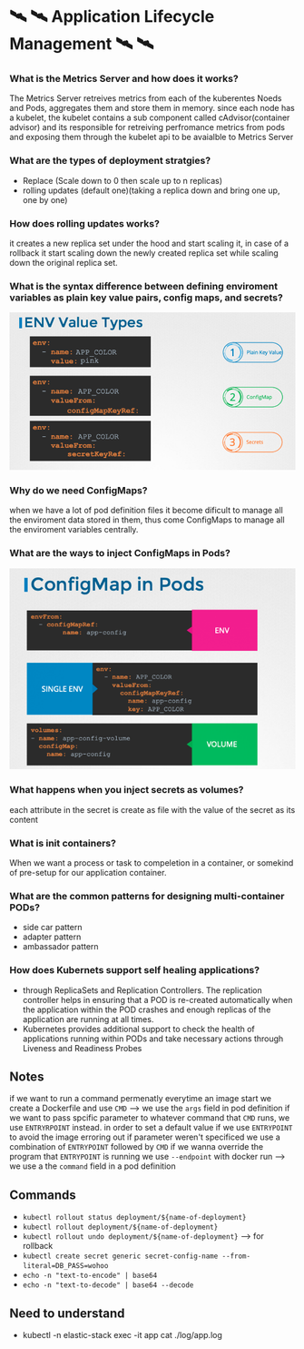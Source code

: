 # 🛰 🛰 Application Lifecycle Management 🛰 🛰

### What is the Metrics Server and how does it works?
The Metrics Server retreives metrics from each of the kuberentes Noeds and Pods, aggregates them and store them in memory.
since each node has a kubelet, the kubelet contains a sub component called cAdvisor(container advisor) and its responsible for retreiving perfromance metrics from pods and exposing them through the kubelet api to be avaialble to Metrics Server  

### What are the types of deployment stratgies?
- Replace (Scale down to 0 then scale up to n replicas)
- rolling updates (default one)(taking a replica down and bring one up, one by one) 

### How does rolling updates works?
it creates a new replica set under the hood and start scaling it, in case of a rollback it start scaling down the newly created replica set while scaling down the original replica set.

### What is the syntax difference between defining enviroment variables as plain key value pairs, config maps, and secrets?
![env](./Images/env.png)

### Why do we need ConfigMaps?
when we have a lot of pod definition files it become dificult to manage all the enviroment data stored in them, thus come ConfigMaps to manage all the enviroment variables centrally.

### What are the ways to inject ConfigMaps in Pods?
![configMaps](./Images/configMaps.png)

### What happens when you inject secrets as volumes?
each attribute in the secret is create as file with the value of the secret as its content

### What is init containers?
When we want a process or task to compeletion in a container, or somekind of pre-setup for our application container. 

### What are the common patterns for designing multi-container PODs?
- side car pattern
- adapter pattern
- ambassador pattern

### How does Kubernets support self healing applications?
- through ReplicaSets and Replication Controllers. The replication controller helps in ensuring that a POD is re-created automatically when the application within the POD crashes and enough replicas of the application are running at all times.
- Kubernetes provides additional support to check the health of applications running within PODs and take necessary actions through Liveness and Readiness Probes

## Notes
if we want to run a command permenatly everytime an image start we create a Dockerfile and use `CMD` --> we use the `args` field in pod definition 
if we want to pass spcific parameter to whatever command that `CMD` runs, we use `ENTRYRPOINT` instead.
in order to set a default value if we use `ENTRYPOINT` to avoid the image erroring out if parameter weren't specificed we use a combination of `ENTRYPOINT` followed by `CMD`
if we wanna override the program that `ENTRYPOINT` is running we use `--endpoint` with docker run --> we use a the `command` field in a pod definition

## Commands
- `kubectl rollout status deployment/${name-of-deployment}` 
- `kubectl rollout deployment/${name-of-deployment}` 
- `kubectl rollout undo deployment/${name-of-deployment}` --> for rollback 
- `kubectl create secret generic secret-config-name --from-literal=DB_PASS=wohoo`
- `echo -n "text-to-encode" | base64`
- `echo -n "text-to-decode" | base64 --decode `

## Need to understand
- kubectl -n elastic-stack  exec -it app cat ./log/app.log
